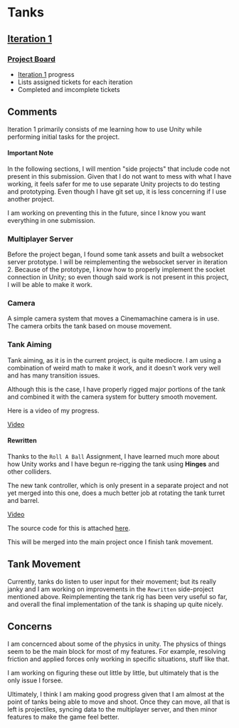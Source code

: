 # Tanks

## [Iteration 1](https://github.com/users/cseitz/projects/11/views/2?filterQuery=iteration%3A%22Iteration+1%22)

### [Project Board](https://github.com/users/cseitz/projects/11)
- [Iteration 1](https://github.com/users/cseitz/projects/11/views/2?filterQuery=iteration%3A%22Iteration+1%22) progress
- Lists assigned tickets for each iteration
- Completed and imcomplete tickets

## Comments

Iteration 1 primarily consists of me learning how to use Unity while performing initial tasks for the project.

#### Important Note
In the following sections, I will mention "side projects" that include code not present in this submission.
Given that I do not want to mess with what I have working, it feels safer for me to use separate Unity projects to do testing
and prototyping. Even though I have git set up, it is less concerning if I use another project.

I am working on preventing this in the future, since I know you want everything in one submission.

### Multiplayer Server

Before the project began, I found some tank assets and built a websocket server prototype.
I will be reimplementing the websocket server in iteration 2.
Because of the prototype, I know how to properly implement the socket connection in Unity; so even though said work is not
present in this project, I will be able to make it work.

### Camera

A simple camera system that moves a Cinemamachine camera is in use.
The camera orbits the tank based on mouse movement.

### Tank Aiming

Tank aiming, as it is in the current project, is quite mediocre.
I am using a combination of weird math to make it work, and it doesn't work very well and has many transition issues.

Although this is the case, I have properly rigged major portions of the tank and combined it with the camera system
for buttery smooth movement.

Here is a video of my progress.

[Video](./initial_aiming.mp4)


#### Rewritten

Thanks to the `Roll A Ball` Assignment, I have learned much more about how Unity works and I have begun re-rigging the tank using **Hinges** and other colliders.

The new tank controller, which is only present in a separate project and not yet merged into this one, does a much better job at rotating the tank turret and barrel.

[Video](./improved_aiming.mp4)

The source code for this is attached [here](./improved_aiming.cs).

This will be merged into the main project once I finish tank movement.

## Tank Movement

Currently, tanks do listen to user input for their movement; but its really janky and I am working on improvements in the `Rewritten` side-project mentioned above.
Reimplementing the tank rig has been very useful so far, and overall the final implementation of the tank is shaping up quite nicely.

## Concerns

I am concernced about some of the physics in unity. The physics of things seem to be the main block for most of my features.
For example, resolving friction and applied forces only working in specific situations, stuff like that.

I am working on figuring these out little by little, but ultimately that is the only issue I forsee.

Ultimately, I think I am making good progress given that I am almost at the point of tanks being able to move and shoot.
Once they can move, all that is left is projectiles, syncing data to the multiplayer server, and then minor features to make the game feel better.



